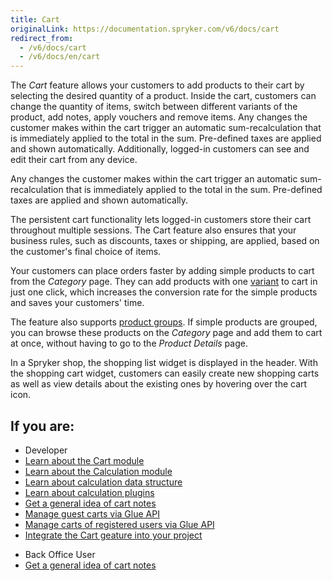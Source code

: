```yaml
---
title: Cart
originalLink: https://documentation.spryker.com/v6/docs/cart
redirect_from:
  - /v6/docs/cart
  - /v6/docs/en/cart
---
```


The *Cart* feature allows your customers to add products to their cart by selecting the desired quantity of a product. Inside the cart, customers can change the quantity of items, switch between different variants of the product, add notes, apply vouchers and remove items. Any changes the customer makes within the cart trigger an automatic sum-recalculation that is immediately applied to the total in the sum. Pre-defined taxes are applied and shown automatically. Additionally, logged-in customers can see and edit their cart from any device. 

Any changes the customer makes within the cart trigger an automatic sum-recalculation that is immediately applied to the total in the sum. Pre-defined taxes are applied and shown automatically. 

The persistent cart functionality lets logged-in customers store their cart throughout multiple sessions. The Cart feature also ensures that your business rules, such as discounts, taxes or shipping, are applied, based on the customer's final choice of items. 

Your customers can place orders faster by adding simple products to cart from the *Category* page. They can add products with one [variant](https://documentation.spryker.com/docs/product-abstraction) to cart in just one click, which increases the conversion rate for the simple products and saves your customers' time. 

The feature also supports [product groups](https://documentation.spryker.com/docs/product-group). If simple products are grouped, you can browse these products on the *Category* page and add them to cart at once, without having to go to the *Product Details* page.

In a Spryker shop, the shopping list widget is displayed in the header. With the shopping cart widget, customers can easily create new shopping carts as well as view details about the existing ones by hovering over the cart icon.

## If you are:

<div class="mr-container">
    <div class="mr-list-container">
        <!-- col1 -->
        <div class="mr-col">
            <ul class="mr-list mr-list-green">
                <li class="mr-title">Developer</li>
                <li><a href="https://documentation.spryker.com/docs/cart-functionality" class="mr-link">Learn about the Cart module</a></li>
                <li><a href="https://documentation.spryker.com/docs/calculation-3-0" class="mr-link">Learn about the Calculation module</a></li>
                <li><a href="https://documentation.spryker.com/docs/calculation-data-structure" class="mr-link">Learn about calculation data structure</a></li>
                <li><a href="https://documentation.spryker.com/docs/calculator-plugins" class="mr-link">Learn about calculation plugins</a></li>
                <li><a href="https://documentation.spryker.com/docs/cart-notes" class="mr-link">Get a general idea of cart notes</a></li>
               <li><a href="https://documentation.spryker.com/docs/en/managing-guest-carts" class="mr-link">Manage guest carts via Glue API</a></li>
                <li><a href="https://documentation.spryker.com/docs/en/managing-carts-of-registered-users" class="mr-link">Manage carts of registered users via Glue API</a></li>
                <li><a href="https://documentation.spryker.com/docs/cart-feature-integration" class="mr-link">Integrate the Cart geature into your project</a></li>
            </ul>
        </div>
        <!-- col2 -->
        <div class="mr-col">
            <ul class="mr-list mr-list-blue">
                <li class="mr-title"> Back Office User</li>
                <li><a href="https://documentation.spryker.com/docs/cart-notes" class="mr-link">Get a general idea of cart notes</a></li>
            </ul>
        </div>
    </div>
</div>
